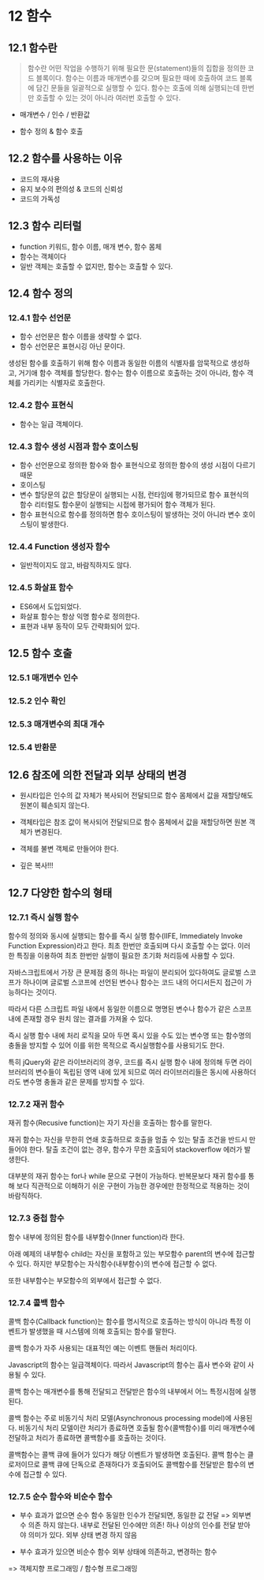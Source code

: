 # 12 함수

## 12.1 함수란

> 함수란 어떤 작업을 수행하기 위해 필요한 문(statement)들의 집합을 정의한 코드 블록이다. 함수는 이름과 매개변수를 갖으며 필요한 때에 호출하여 코드 블록에 담긴 문들을 일괄적으로 실행할 수 있다.
> 함수는 호출에 의해 실행되는데 한번만 호출할 수 있는 것이 아니라 여러번 호출할 수 있다.

- 매개변수 / 인수 / 반환값

- 함수 정의 & 함수 호출

## 12.2 함수를 사용하는 이유

- 코드의 재사용
- 유지 보수의 편의성 & 코드의 신뢰성
- 코드의 가독성

## 12.3 함수 리터럴

- function 키워드, 함수 이름, 매개 변수, 함수 몸체
- 함수는 객체이다
- 일반 객체는 호출할 수 없지만, 함수는 호출할 수 있다.

## 12.4 함수 정의

### 12.4.1 함수 선언문

- 함수 선언문은 함수 이름을 생략할 수 없다.
- 함수 선언문은 표현시깅 아닌 문이다.

생성된 함수를 호출하기 위해 함수 이름과 동일한 이름의 식별자를 암묵적으로 생성하고, 거기애 함수 객체를 할당한다.
함수는 함수 이름으로 호출하는 것이 아니라, 함수 객체를 가리키는 식별자로 호출한다.

### 12.4.2 함수 표현식

- 함수는 일급 객체이다.

### 12.4.3 함수 생성 시점과 함수 호이스팅

- 함수 선언문으로 정의한 함수와 함수 표현식으로 정의한 함수의 생성 시점이 다르기 때문
- 호이스팅
- 변수 할당문의 값은 할당문이 실행되는 시점, 런타임에 평가되므로 함수 표현식의 함수 리터럴도 함수문이 실행되는 시접에 평가되어 함수 객체가 된다.
- 함수 표현식으로 함수를 정의하면 함수 호이스팅이 발생하는 것이 아니라 변수 호이스팅이 발생한다.

### 12.4.4 Function 생성자 함수

- 일반적이지도 않고, 바람직하지도 않다.

### 12.4.5 화살표 함수

- ES6에서 도입되었다.
- 화살표 함수는 항상 익명 함수로 정의한다.
- 표현과 내부 동작이 모두 간략화되어 있다.

## 12.5 함수 호출

### 12.5.1 매개변수 인수

### 12.5.2 인수 확인

### 12.5.3 매개변수의 최대 개수

### 12.5.4 반환문

## 12.6 참조에 의한 전달과 외부 상태의 변경

- 원시타입은 인수의 값 자체가 복사되어 전달되므로 함수 몸체에서 값을 재할당해도 원본이 훼손되지 않는다.
- 객체타입은 참조 값이 복사되어 전달되므로 함수 몸체에서 값을 재할당하면 원본 객체가 변경된다.

- 객체를 불변 객체로 만들어야 한다.
- 깊은 복사!!!

## 12.7 다양한 함수의 형태

### 12.7.1 즉시 실행 함수

함수의 정의와 동시에 실행되는 함수를 즉시 실행 함수(IIFE, Immediately Invoke Function Expression)라고 한다. 최초 한번만 호출되며 다시 호출할 수는 없다. 이러한 특징을 이용하여 최초 한번만 실행이 필요한 초기화 처리등에 사용할 수 있다.

자바스크립트에서 가장 큰 문제점 중의 하나는 파일이 분리되어 있다하여도 글로벌 스코프가 하나이며 글로벌 스코프에 선언된 변수나 함수는 코드 내의 어디서든지 접근이 가능하다는 것이다.

따라서 다른 스크립트 파일 내에서 동일한 이름으로 명명된 변수나 함수가 같은 스코프 내에 존재할 경우 원치 않는 결과를 가져올 수 있다.

즉시 실행 함수 내에 처리 로직을 모아 두면 혹시 있을 수도 있는 변수명 또는 함수명의 충돌을 방지할 수 있어 이를 위한 목적으로 즉시실행함수를 사용되기도 한다.

특히 jQuery와 같은 라이브러리의 경우, 코드를 즉시 실행 함수 내에 정의해 두면 라이브러리의 변수들이 독립된 영역 내에 있게 되므로 여러 라이브러리들은 동시에 사용하더라도 변수명 충돌과 같은 문제를 방지할 수 있다.

### 12.7.2 재귀 함수

재귀 함수(Recusive function)는 자기 자신을 호출하는 함수를 말한다.

재귀 함수는 자신을 무한히 연쇄 호출하므로 호출을 멈출 수 있는 탈출 조건을 반드시 만들어야 한다. 탈출 조건이 없는 경우, 함수가 무한 호출되어 stackoverflow 에러가 발생한다.

대부분의 재귀 함수는 for나 while 문으로 구현이 가능하다. 반복문보다 재귀 함수를 통해 보다 직관적으로 이해하기 쉬운 구현이 가능한 경우에만 한정적으로 적용하는 것이 바람직하다.

### 12.7.3 중첩 함수

함수 내부에 정의된 함수를 내부함수(Inner function)라 한다.

아래 예제의 내부함수 child는 자신을 포함하고 있는 부모함수 parent의 변수에 접근할 수 있다. 하지만 부모함수는 자식함수(내부함수)의 변수에 접근할 수 없다.

또한 내부함수는 부모함수의 외부에서 접근할 수 없다.

### 12.7.4 콜백 함수

콜백 함수(Callback function)는 함수를 명시적으로 호출하는 방식이 아니라 특정 이벤트가 발생했을 때 시스템에 의해 호출되는 함수를 말한다.

콜백 함수가 자주 사용되는 대표적인 예는 이벤트 핸들러 처리이다.

Javascript의 함수는 일급객체이다. 따라서 Javascript의 함수는 흡사 변수와 같이 사용될 수 있다.

콜백 함수는 매개변수를 통해 전달되고 전달받은 함수의 내부에서 어느 특정시점에 실행된다.

콜백 함수는 주로 비동기식 처리 모델(Asynchronous processing model)에 사용된다. 비동기식 처리 모델이란 처리가 종료하면 호출될 함수(콜백함수)를 미리 매개변수에 전달하고 처리가 종료하면 콜백함수를 호출하는 것이다.

콜백함수는 콜백 큐에 들어가 있다가 해당 이벤트가 발생하면 호출된다. 콜백 함수는 클로저이므로 콜백 큐에 단독으로 존재하다가 호출되어도 콜백함수를 전달받은 함수의 변수에 접근할 수 있다.

### 12.7.5 순수 함수와 비순수 함수

- 부수 효과가 없으면 순수 함수
  동일한 인수가 전달되면, 동일한 값 전달 => 외부변수 의존 하지 않는다. 내부로 전달된 인수에만 의존!
  하나 이상의 인수를 전달 받아야 의미가 있다.
  외부 상태 변경 하지 않음

- 부수 효과가 있으면 비순수 함수
  외부 상태에 의존하고, 변경하는 함수

=> 객체지향 프로그래밍 / 함수형 프로그래밍
